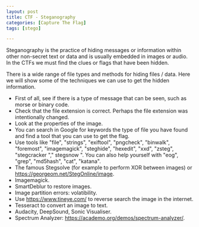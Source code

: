 ```yaml
---
layout: post
title: CTF - Steganography
categories: [Capture The Flag]
tags: [stego]

---
```


Steganography is the practice of hiding messages or information within other non-secret text or data and is usually embedded in images or audio. In the CTFs we must find the clues or flags that have been hidden.

There is a wide range of file types and methods for hiding files / data. Here we will show some of the techniques we can use to get the hidden information.

- First of all, see if there is a type of message that can be seen, such as morse or binary code.
- Check that the file extension is correct. Perhaps the file extension was intentionally changed.
- Look at the properties of the image.
- You can search in Google for keywords the type of file you have found and find a tool that you can use to get the flag.
- Use tools like "file", "strings", "exiftool", "pngcheck", "binwalk", "foremost", "imagemagick", "steghide", "hexedit", "xxd", "zsteg", "stegcracker "," stegsnow ". You can also help yourself with "eog", "grep", "md5hash", "cat", "katana".
- The famous Stegsolve (for example to perform XOR between images) or https://georgeom.net/StegOnline/image.
- Imagemagick.
- SmartDeblur to restore images.
- Image partition errors: volatibility.
- Use https://www.tineye.com/ to reverse search the image in the internet.
- Tesseract to convert an image to text.
- Audacity, DeepSound, Sonic Visualiser.
- Spectrum Analyzer: https://academo.org/demos/spectrum-analyzer/.

